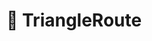 # 👣 TriangleRoute

<!-- @include: /../Placeholder_RouteProfile.md -->


<!-- - [Triangulated irregular network](https://www.researchgate.net/publication/23541399_Algorithms_for_Visibility_Computation_on_Terrains_A_Survey) -->